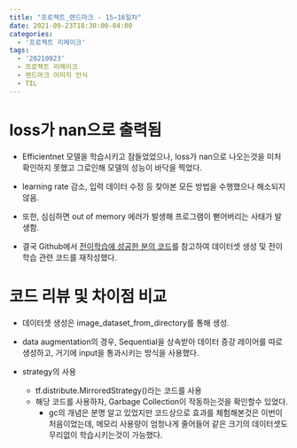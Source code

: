 ```yaml
---
title: "프로젝트_랜드마크 - 15~16일차"
date: 2021-09-23T18:30:00-04:00
categories:
  - '프로젝트 리메이크'
tags:
  - '20210923'
  - 프로젝트 리메이크
  - 랜드마크 이미지 인식
  - TIL
---
```



# loss가 nan으로 출력됨
* Efficientnet 모델을 학습시키고 잠들었었으나, loss가 nan으로 나오는것을 미처 확인하지 못했고 그로인해 모델의 성능이 바닥을 찍었다.

* learning rate 감소, 입력 데이터 수정 등 찾아본 모든 방법을 수행했으나 해소되지 않음.

* 또한, 심심하면 out of memory 에러가 발생해 프로그램이 뻗어버리는 사태가 발생함.

* 결국 Github에서 [전이학습에 성공한 분의 코드](https://github.com/lance10t/transfer-learning-efficientnet)를 참고하여 데이터셋 생성 및 전이학습 관련 코드를 재작성했다.

# 코드 리뷰 및 차이점 비교

* 데이터셋 생성은 image_dataset_from_directory를 통해 생성.

* data augmentation의 경우, Sequential을 상속받아 데이터 증강 레이어를 따로 생성하고, 거기에 input을 통과시키는 방식을 사용했다.

* strategy의 사용
  * tf.distribute.MirroredStrategy()라는 코드를 사용
  * 해당 코드를 사용하자, Garbage Collection이 작동하는것을 확인할수 있었다. 
    * gc의 개념은 분명 알고 있었지만 코드상으로 효과를 체험해본것은 이번이 처음이었는데, 메모리 사용량이 엄청나게 줄어들어 같은 크기의 데이터셋도 무리없이 학습시키는것이 가능했다.


